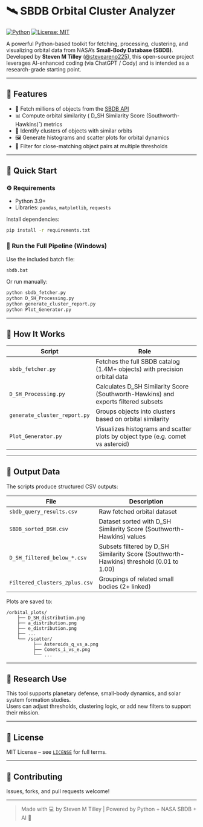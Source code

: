 # 🛰️ SBDB Orbital Cluster Analyzer

[![Python](https://img.shields.io/badge/python-3.9%2B-blue)](https://www.python.org/)
[![License: MIT](https://img.shields.io/badge/License-MIT-yellow.svg)](LICENSE)

A powerful Python-based toolkit for fetching, processing, clustering, and visualizing orbital data from NASA’s **Small-Body Database (SBDB)**.  
Developed by **Steven M Tilley** ([@steveareno225](https://github.com/steveareno225)), this open-source project leverages AI-enhanced coding (via ChatGPT / Cody) and is intended as a research-grade starting point.

---

## 📌 Features

- 📡 Fetch millions of objects from the [SBDB API](https://ssd-api.jpl.nasa.gov/doc/sbdb_query.html)
- 📊 Compute orbital similarity ( D_SH Similarity Score (Southworth-Hawkins)`) metrics
- 🔗 Identify clusters of objects with similar orbits
- 🖼 Generate histograms and scatter plots for orbital dynamics
- 🧪 Filter for close-matching object pairs at multiple thresholds

---

## 🚀 Quick Start

### ⚙️ Requirements

- Python 3.9+
- Libraries: `pandas`, `matplotlib`, `requests`

Install dependencies:
```bash
pip install -r requirements.txt
```

### 🧰 Run the Full Pipeline (Windows)

Use the included batch file:
```bat
sbdb.bat
```

Or run manually:
```bash
python sbdb_fetcher.py
python D_SH_Processing.py
python generate_cluster_report.py
python Plot_Generator.py
```

---

## 🧠 How It Works

| Script | Role |
|--------|------|
| `sbdb_fetcher.py` | Fetches the full SBDB catalog (1.4M+ objects) with precision orbital data |
| `D_SH_Processing.py` | Calculates D_SH Similarity Score (Southworth-Hawkins) and exports filtered subsets |
| `generate_cluster_report.py` | Groups objects into clusters based on orbital similarity |
| `Plot_Generator.py` | Visualizes histograms and scatter plots by object type (e.g. comet vs asteroid) |

---

## 📁 Output Data

The scripts produce structured CSV outputs:

| File | Description |
|------|-------------|
| `sbdb_query_results.csv` | Raw fetched orbital dataset |
| `SBDB_sorted_DSH.csv` | Dataset sorted with D_SH Similarity Score (Southworth-Hawkins) values |
| `D_SH_filtered_below_*.csv` | Subsets filtered by D_SH Similarity Score (Southworth-Hawkins) threshold (0.01 to 1.00) |
| `Filtered_Clusters_2plus.csv` | Groupings of related small bodies (2+ linked) |

Plots are saved to:

```
/orbital_plots/
    ├── D_SH_distribution.png
    ├── a_distribution.png
    ├── e_distribution.png
    ├── ...
    └── /scatter/
          ├── Asteroids_q_vs_a.png
          ├── Comets_i_vs_e.png
          └── ...
```

---

## 🧪 Research Use

This tool supports planetary defense, small-body dynamics, and solar system formation studies.  
Users can adjust thresholds, clustering logic, or add new filters to support their mission.

---

## 📄 License

MIT License – see [`LICENSE`](LICENSE) for full terms.

---

## 🙌 Contributing

Issues, forks, and pull requests welcome!

---

> Made with 💻 by Steven M Tilley | Powered by Python + NASA SBDB + AI 👾
